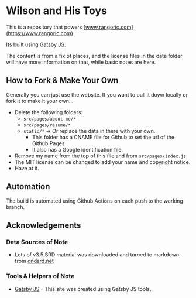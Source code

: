 # Wilson and His Toys

This is a repository that powers [www.rangoric.com](https://www.rangoric.com).

Its built using [Gatsby JS](https://www.gatsbyjs.org/).

The content is from a fix of places, and the license files in the data folder will have more information on that, while basic notes are here.

## How to Fork & Make Your Own

Generally you can just use the website. If you want to pull it down locally or fork it to make it your own...

- Delete the following folders:
  - `src/pages/about-me/*`
  - `src/pages/resume/*`
  - `static/*` -> Or replace the data in there with your own.
    - This folder has a CNAME file for Github to set the url of the Github Pages
    - It also has a Google identification file.
- Remove my name from the top of this file and from `src/pages/index.js`
- The MIT license can be changed to add your name and copyright notice.
- Have at it.

## Automation

The build is automated using Github Actions on each push to the working branch.

## Acknowledgements

### Data Sources of Note

- Lots of v3.5 SRD material was downloaded and turned to markdown from [dndsrd.net](http://dndsrd.net)

### Tools & Helpers of Note

- [Gatsby JS](https://www.gatsbyjs.org/) - This site was created using Gatsby JS tools.
